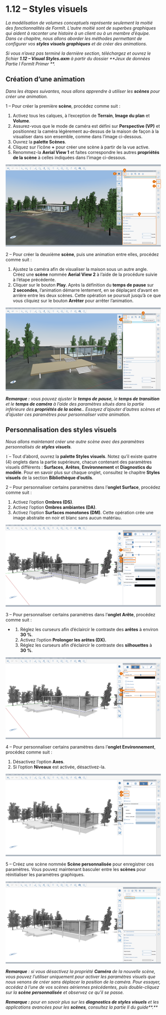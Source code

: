 # 1.12 – Styles visuels

_La modélisation de volumes conceptuels représente seulement la moitié des fonctionnalités de FormIt. L’autre moitié sont de superbes graphiques qui aident à raconter une histoire à un client ou à un membre d’équipe. Dans ce chapitre, nous allons aborder les méthodes permettant de configurer vos_ _**styles visuels graphiques**_ _et de créer des animations._

_Si vous n’avez pas terminé la dernière section, téléchargez et ouvrez le fichier_ _**1.12 – Visual Styles.axm**_ _à partir du dossier_ _**Jeux de données Partie I FormIt Primer **._

## **Création d’une animation**

_Dans les étapes suivantes, nous allons apprendre à utiliser les_ _**scènes**_ _pour créer une animation._

1 – Pour créer la première **scène**, procédez comme suit :

1. Activez tous les calques, à l’exception de **Terrain**, **Image du plan** et **Volume**.
2. Assurez-vous que le mode de caméra est défini sur **Perspective \(VP\)** et positionnez la caméra légèrement au-dessus de la maison de façon à la visualiser dans son ensemble, comme dans l’image ci-dessous.
3. Ouvrez la **palette Scènes**.
4. Cliquez sur l’icône **+** pour créer une scène à partir de la vue active.
5. Renommez-la **Aerial View 1** et faites correspondre les autres **propriétés de la scène** à celles indiquées dans l’image ci-dessous.

![](../../.gitbook/assets/0%20%2817%29.png)

2 – Pour créer la deuxième **scène**, puis une animation entre elles, procédez comme suit :

1. Ajustez la caméra afin de visualiser la maison sous un autre angle. Créez une **scène** nommée **Aerial View 2** à l’aide de la procédure suivie à l’étape précédente.
2. Cliquer sur le bouton **Play**. Après la définition du **temps de pause** sur **2 secondes**, l’animation démarre lentement, en se déplaçant d’avant en arrière entre les deux scènes. Cette opération se poursuit jusqu’à ce que vous cliquiez sur le bouton **Arrêter** pour arrêter l’animation.

![](../../.gitbook/assets/1%20%2812%29.png)

_**Remarque :**_ _vous pouvez ajuster le_ _**temps de pause**, le_ _**temps de transition** et le_ _**temps de caméra**_ _à l’aide des paramètres situés dans la partie inférieure des_ _**propriétés de la scène.**. Essayez d’ajouter d’autres scènes et d’ajuster ces paramètres pour personnaliser votre animation._

## **Personnalisation des styles visuels**

_Nous allons maintenant créer une autre scène avec des paramètres personnalisés de **styles visuels**._

1ؘ – Tout d’abord, ouvrez la **palette Styles visuels**. Notez qu’il existe quatre \(4\) onglets dans la partie supérieure, chacun contenant des paramètres visuels différents : **Surfaces**, **Arêtes**, **Environnement** et **Diagnostics du modèle**. Pour en savoir plus sur chaque onglet, consultez le chapitre **Styles visuels** de la section **Bibliothèque d’outils**.

2 – Pour personnaliser certains paramètres dans l’**onglet Surface**, procédez comme suit :

1. Activez l’option **Ombres \(DS\)**.
2. Activez l’option **Ombres ambiantes \(DA\)**.
3. Activez l’option **Surfaces monotones \(DM\)**. Cette opération crée une image abstraite en noir et blanc sans aucun matériau.

![](../../.gitbook/assets/2%20%2820%29.png)

3 – Pour personnaliser certains paramètres dans l’**onglet Arête**, procédez comme suit :

* 
   1. Réglez les curseurs afin d’éclaircir le contraste des **arêtes** à environ **30 %**.
   2. Activez l’option **Prolonger les arêtes \(DX\).**
   3. Réglez les curseurs afin d’éclaircir le contraste des **silhouettes** à **30 %**.

![](../../.gitbook/assets/3%20%2811%29.png)

4 – Pour personnaliser certains paramètres dans l’**onglet Environnement**, procédez comme suit :

1. Désactivez l’option **Axes**.
2. Si l’option **Niveaux** est activée, désactivez-la.

![](../../.gitbook/assets/4%20%288%29.png)

5 – Créez une scène nommée **Scène personnalisée** pour enregistrer ces paramètres. Vous pouvez maintenant basculer entre les **scènes** pour réinitialiser les paramètres graphiques.

![](../../.gitbook/assets/5%20%286%29.png)

_**Remarque** : si vous désactivez la propriété_ _**Caméra**_ _de la nouvelle scène, vous pouvez l’utiliser uniquement pour activer les paramètres visuels que nous venons de créer sans déplacer la position de la caméra. Pour essayer, accédez à l’une de vos scènes aériennes précédentes, puis double-cliquez sur la_ _**scène personnalisée**_ _et observez ce qu’il se passe._

_**Remarque :**_ _pour en savoir plus sur les_ _**diagnostics de styles visuels**_ _et les applications avancées pour les_ _**scènes**, consultez la_ _partie II du guide**.**_

